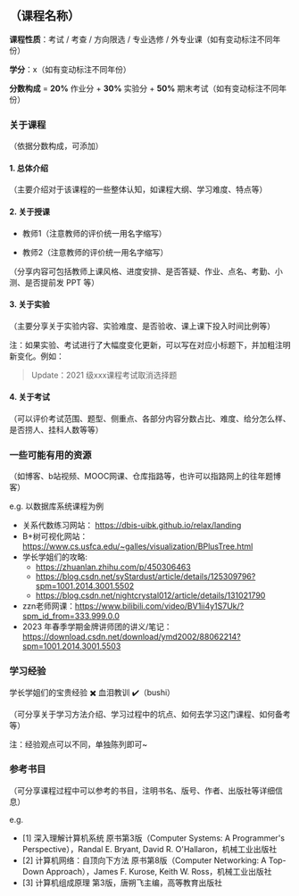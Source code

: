 ## （课程名称）

**课程性质**：考试 / 考查 / 方向限选 / 专业选修 / 外专业课（如有变动标注不同年份）

**学分**：x（如有变动标注不同年份）

**分数构成** = **20%** 作业分 + **30%** 实验分 + **50%** 期末考试（如有变动标注不同年份）

### 关于课程

（依据分数构成，可添加）

#### 1. 总体介绍

（主要介绍对于该课程的一些整体认知，如课程大纲、学习难度、特点等）

#### 2. 关于授课

- 教师1（注意教师的评价统一用名字缩写）

- 教师2（注意教师的评价统一用名字缩写）

（分享内容可包括教师上课风格、进度安排、是否答疑、作业、点名、考勤、小测、是否提前发 PPT 等）

#### 3. 关于实验

（主要分享关于实验内容、实验难度、是否验收、课上课下投入时间比例等）

注：如果实验、考试进行了大幅度变化更新，可以写在对应小标题下，并加粗注明新变化。例如：

> Update：2021 级xxx课程考试取消选择题

#### 4. 关于考试

（可以评价考试范围、题型、侧重点、各部分内容分数占比、难度、给分怎么样、是否捞人、挂科人数等等）

### 一些可能有用的资源

（如博客、b站视频、MOOC网课、仓库指路等，也许可以指路网上的往年题博客）

e.g. 以数据库系统课程为例
- 关系代数练习网站： https://dbis-uibk.github.io/relax/landing
- B+树可视化网站： https://www.cs.usfca.edu/~galles/visualization/BPlusTree.html
- 学长学姐们的攻略:
  - https://zhuanlan.zhihu.com/p/450306463
  - https://blog.csdn.net/syStardust/article/details/125309796?spm=1001.2014.3001.5502
  - https://blog.csdn.net/nightcrystal012/article/details/131021790
- zzn老师网课：https://www.bilibili.com/video/BV1ii4y1S7Uk/?spm_id_from=333.999.0.0
- 2023 年春季学期金牌讲师团的讲义/笔记：https://download.csdn.net/download/ymd2002/88062214?spm=1001.2014.3001.5503

### 学习经验

学长学姐们的宝贵经验 :heavy_multiplication_x: 血泪教训 :heavy_check_mark:（bushi）

（可分享关于学习方法介绍、学习过程中的坑点、如何去学习这门课程、如何备考等）

注：经验观点可以不同，单独陈列即可~

### 参考书目

（可分享课程过程中可以参考的书目，注明书名、版号、作者、出版社等详细信息）

e.g.
- [1] 深入理解计算机系统 原书第3版（Computer Systems: A Programmer's Perspective），Randal E. Bryant, David R. O'Hallaron，机械工业出版社
- [2] 计算机网络：自顶向下方法 原书第8版（Computer Networking: A Top-Down Approach），James F. Kurose, Keith W. Ross，机械工业出版社
- [3] 计算机组成原理 第3版，唐朔飞主编，高等教育出版社

